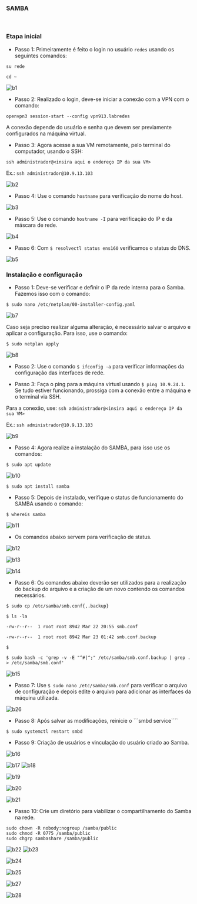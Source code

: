 ### SAMBA

&nbsp; 

### Etapa inicial

- Passo 1: Primeiramente é feito o login no usuário ```redes``` usando os seguintes comandos:

```
su rede

cd ~
```
![b1](https://user-images.githubusercontent.com/103438080/210071163-dcdf7301-713c-499c-904b-5be0ac6d0ad3.png)

- Passo 2: Realizado o login, deve-se iniciar a conexão com a VPN com o comando:

```openvpn3 session-start --config vpn913.labredes```

A conexão depende do usuário e senha que devem ser previamente configurados na máquina virtual.

- Passo 3: Agora acesse a sua VM remotamente, pelo terminal do computador, usando o SSH:

```ssh administrador@<insira aqui o endereço IP da sua VM>```

Ex.: ```ssh administrador@10.9.13.103```


![b2](https://user-images.githubusercontent.com/103438080/210071252-8ffc9c92-250b-4b8d-9083-5ade19724767.png)


- Passo 4: Use o comando ```hostname``` para verificação do nome do host.

![b3](https://user-images.githubusercontent.com/103438080/210071299-ca3039df-5e12-4a87-94f3-540fcbbf709a.png)

- Passo 5: Use o comando ```hostname -I``` para verificação do IP e da máscara de rede.

![b4](https://user-images.githubusercontent.com/103438080/210071315-9823ec05-abb1-4ac7-97b2-ee0df3528690.png)

- Passo 6: Com ```$ resolvectl status ens160``` verificamos o status do DNS.


![b5](https://user-images.githubusercontent.com/103438080/210071337-ca5dae9d-83d3-4189-afad-4b345d493b96.png)


### Instalação e configuração

- Passo 1: Deve-se verificar e definir o IP da rede interna para o Samba. Fazemos isso com o comando:

```$ sudo nano /etc/netplan/00-installer-config.yaml```

![b7](https://user-images.githubusercontent.com/103438080/210071362-29d9a47c-d189-48cd-a3df-f8ec2b638089.png)


Caso seja preciso realizar alguma alteração, é necessário salvar o arquivo e aplicar a configuração. Para isso, use o comando:

```$ sudo netplan apply```


![b8](https://user-images.githubusercontent.com/103438080/210071380-3360d3b4-3015-4be0-b696-df3774d39299.png)


- Passo 2: Use o comando ```$ ifconfig -a``` para verificar informações da configuração das interfaces de rede.

- Passo 3: Faça o ping para a máquina virtusl usando ```$ ping 10.9.24.1```. Se tudo estiver funcionando, prossiga com a conexão entre a máquina e o terminal via SSH.

Para a conexão, use: ```ssh administrador@<insira aqui o endereço IP da sua VM>```

Ex.: ```ssh administrador@10.9.13.103```

![b9](https://user-images.githubusercontent.com/103438080/210071392-78353d10-09ce-4356-aab8-7b3ae611240a.png)

- Passo 4: Agora realize a instalação do SAMBA, para isso use os comandos:

```$ sudo apt update```

![b10](https://user-images.githubusercontent.com/103438080/210071441-2dd15a7f-651b-4bf1-a8d6-615c68929307.png)

```$ sudo apt install samba```

- Passo 5: Depois de instalado, verifique o status de funcionamento do SAMBA usando o comando: 

```$ whereis samba```

![b11](https://user-images.githubusercontent.com/103438080/210071461-889b25e8-e164-4e5c-acc0-90510d455790.png)

- Os comandos abaixo servem para verificação de status.

![b12](https://user-images.githubusercontent.com/103438080/210071480-47e4f785-73ba-4755-a0c4-7b3104720801.png)


![b13](https://user-images.githubusercontent.com/103438080/210071528-4658f19a-7b8a-436f-832f-43b843bab9fa.png)


![b14](https://user-images.githubusercontent.com/103438080/210071549-07719e00-9778-4b15-ad9a-7a2b62ebeee4.png)

- Passo 6: Os comandos abaixo deverão ser utilizados para a realização do backup do arquivo e a criação de um novo contendo os comandos necessários.


```
$ sudo cp /etc/samba/smb.conf{,.backup}

$ ls -la

-rw-r--r--  1 root root 8942 Mar 22 20:55 smb.conf

-rw-r--r--  1 root root 8942 Mar 23 01:42 smb.conf.backup

$

$ sudo bash -c 'grep -v -E "^#|^;" /etc/samba/smb.conf.backup | grep . > /etc/samba/smb.conf'
```


![b15](https://user-images.githubusercontent.com/103438080/210071564-9792b2ea-c236-41f8-b831-9eeb79ebfe59.png)


- Passo 7: Use ```$ sudo nano /etc/samba/smb.conf``` para verificar o arquivo de configuração e depois edite o arquivo para adicionar as interfaces da máquina utilizada. 

![b26](https://user-images.githubusercontent.com/103438080/210071866-c58d1cae-a1d2-4089-921b-1d1f1a27fc7b.png)


- Passo 8: Após salvar as modificações, reinicie o ```smbd service````

```$ sudo systemctl restart smbd```


- Passo 9: Criação de usuários e vinculação do usuário criado ao Samba.

![b16](https://user-images.githubusercontent.com/103438080/210071593-8febcd30-91c1-4f75-bb8c-e40e6a328073.png)

![b17](https://user-images.githubusercontent.com/103438080/210071618-ae17fa93-8b80-4137-9fd6-46e39dbb7da3.png)
![b18](https://user-images.githubusercontent.com/103438080/210071636-3f4f5814-0e3a-47e7-b933-108c5fc64f63.png)

![b19](https://user-images.githubusercontent.com/103438080/210071663-025f760d-1fa7-44b8-80a7-d19628f96d44.png)


![b20](https://user-images.githubusercontent.com/103438080/210071694-0f59aad8-d2d5-41ce-a6c3-953395f24837.png)

![b21](https://user-images.githubusercontent.com/103438080/210071740-a590dd71-2f1f-43a8-b0de-d9e8ed04219b.png)




- Passo 10: Crie um diretório para viabilizar o compartilhamento do Samba na rede.

```
sudo chown -R nobody:nogroup /samba/public
sudo chmod -R 0775 /samba/public
sudo chgrp sambashare /samba/public
```


![b22](https://user-images.githubusercontent.com/103438080/210071757-8a7f03d4-20a5-4cb9-9b09-6950dc13b6f2.png)
![b23](https://user-images.githubusercontent.com/103438080/210071789-8ba60623-aea8-44fe-8ad5-0323de2e1008.png)

![b24](https://user-images.githubusercontent.com/103438080/210071808-98958f9d-aa4a-4492-b087-89f5ee77fc46.png)

![b25](https://user-images.githubusercontent.com/103438080/210071826-6059592c-8262-4111-a5d3-45ab78cee5b7.png)


![b27](https://user-images.githubusercontent.com/103438080/210071891-8ae04fff-8749-4008-bd6e-5fdefabc4b5a.png)


![b28](https://user-images.githubusercontent.com/103438080/210071924-e7a5b2e0-74d4-499b-a1a2-1a2022395701.png)


&nbsp;
